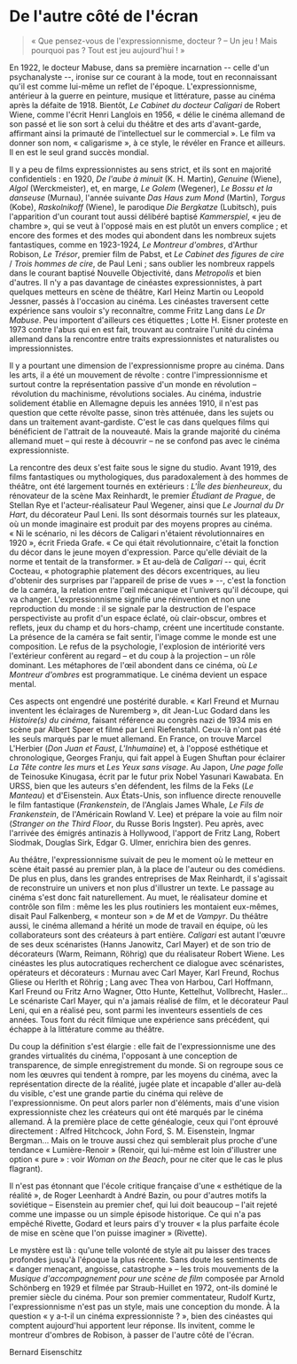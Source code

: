 # De l'autre côté de l'écran

> «&nbsp;Que pensez-vous de l'expressionnisme, docteur&nbsp;?
    –&nbsp;Un jeu&nbsp;! Mais pourquoi pas&nbsp;? Tout est jeu aujourd'hui&nbsp;!&nbsp;»

En 1922, le docteur Mabuse, dans sa première incarnation --&nbsp;celle d'un psychanalyste&nbsp;--, ironise sur ce courant à la mode, tout en reconnaissant qu'il est comme lui-même un reflet de l'époque. L'expressionnisme, antérieur à la guerre en peinture, musique et littérature, passe au cinéma après la défaite de 1918. Bientôt, *Le Cabinet du docteur Caligari* de Robert Wiene, comme l'écrit Henri Langlois en 1956, «&nbsp;délie le cinéma allemand de son passé et lie son sort à celui du théâtre et des arts d'avant-garde, affirmant ainsi la primauté de l'intellectuel sur le commercial&nbsp;». Le film va donner son nom, «&nbsp;caligarisme&nbsp;», à ce style, le révéler en France et ailleurs. Il en est le seul grand succès mondial.

Il y a peu de films expressionnistes au sens strict, et ils sont en majorité confidentiels&nbsp;: en 1920, *De l'aube à minuit* (K.&nbsp;H. Martin), *Genuine* (Wiene), *Algol* (Werckmeister), et, en marge, *Le Golem* (Wegener), *Le Bossu et la danseuse* (Murnau), l'année suivante *Das Haus zum Mond* (Martin), *Torgus* (Kobe), *Raskolnikoff* (Wiene), le parodique *Die Bergkatze* (Lubitsch), puis l'apparition d'un courant tout aussi délibéré baptisé *Kammerspiel*, «&nbsp;jeu de chambre&nbsp;», qui se veut à l'opposé mais en est plutôt un envers complice&nbsp;; et encore des formes et des modes qui abondent dans les nombreux sujets fantastiques, comme en 1923-1924, *Le Montreur d'ombres*, d'Arthur Robison, *Le Trésor*, premier film de Pabst, et *Le Cabinet des figures de cire* / *Trois hommes de cire*, de Paul Leni&nbsp;; sans oublier les nombreux rappels dans le courant baptisé Nouvelle Objectivité, dans *Metropolis* et bien d'autres. Il n'y a pas davantage de cinéastes expressionnistes, à part quelques metteurs en scène de théâtre, Karl Heinz Martin ou Leopold Jessner, passés à l'occasion au cinéma. Les cinéastes traversent cette expérience sans vouloir s'y reconnaître, comme Fritz Lang dans *Le Dr Mabuse*. Peu importent d'ailleurs ces étiquettes&nbsp;; Lotte H. Eisner proteste en 1973 contre l'abus qui en est fait, trouvant au contraire l'unité du cinéma allemand dans la rencontre entre traits expressionnistes et naturalistes ou impressionnistes.

Il y a pourtant une dimension de l'expressionnisme propre au cinéma. Dans les arts, il a été un mouvement de révolte&nbsp;: contre l'impressionnisme et surtout contre la représentation passive d'un monde en révolution –&nbsp;révolution du machinisme, révolutions sociales. Au cinéma, industrie solidement établie en Allemagne depuis les années 1910, il n'est pas question que cette révolte passe, sinon très atténuée, dans les sujets ou dans un traitement avant-gardiste. C'est le cas dans quelques films qui bénéficient de l'attrait de la nouveauté. Mais la grande majorité du cinéma allemand muet –&nbsp;qui reste à découvrir&nbsp;– ne se confond pas avec le cinéma expressionniste.

La rencontre des deux s'est faite sous le signe du studio. Avant 1919, des films fantastiques ou mythologiques, dus paradoxalement à des hommes de théâtre, ont été largement tournés en extérieurs&nbsp;: *L'Île des bienheureux*, du rénovateur de la scène Max Reinhardt, le premier *Étudiant de Prague*, de Stellan Rye et l'acteur-réalisateur Paul Wegener, ainsi que *Le Journal du Dr Hart*, du décorateur Paul Leni. Ils sont désormais tournés sur les plateaux, où un monde imaginaire est produit par des moyens propres au cinéma. «&nbsp;Ni le scénario, ni les décors de Caligari n'étaient révolutionnaires en 1920&nbsp;», écrit Frieda Grafe. «&nbsp;Ce qui était révolutionnaire, c'était la fonction du décor dans le jeune moyen d'expression. Parce qu'elle déviait de la norme et tentait de la transformer.&nbsp;» Et au-delà de *Caligari* --&nbsp;qui, écrit Cocteau, «&nbsp;photographie platement des décors excentriques, au lieu d'obtenir des surprises par l'appareil de prise de vues&nbsp;»&nbsp;--, c'est la fonction de la caméra, la relation entre l'œil mécanique et l'univers qu'il découpe, qui va changer. L'expressionnisme signifie une réinvention et non une reproduction du monde&nbsp;: il se signale par la destruction de l'espace perspectiviste au profit d'un espace éclaté, où clair-obscur, ombres et reflets, jeux du champ et du hors-champ, créent une incertitude constante. La présence de la caméra se fait sentir, l'image comme le monde est une composition. Le refus de la psychologie, l'explosion de intériorité vers l'extérieur confèrent au regard –&nbsp;et du coup à la projection&nbsp;– un rôle dominant. Les métaphores de l'œil abondent dans ce cinéma, où *Le Montreur d'ombres* est programmatique. Le cinéma devient un espace mental.

Ces aspects ont engendré une postérité durable. «&nbsp;Karl Freund et Murnau inventent les éclairages de Nuremberg&nbsp;», dit Jean-Luc Godard dans les *Histoire(s) du cinéma*, faisant référence au congrès nazi de 1934 mis en scène par Albert Speer et filmé par Leni Riefenstahl. Ceux-là n'ont pas été les seuls marqués par le muet allemand. En France, on trouve Marcel L'Herbier (*Don Juan et Faust*, *L'Inhumaine*) et, à l'opposé esthétique et chronologique, Georges Franju, qui fait appel à Eugen Shuftan pour éclairer *La Tête contre les murs* et *Les Yeux sans visage*. Au Japon, *Une page folle* de Teinosuke Kinugasa, écrit par le futur prix Nobel Yasunari Kawabata. En URSS, bien que les auteurs s'en défendent, les films de la Feks (*Le Manteau*) et d'Eisenstein. Aux États-Unis, son influence directe renouvelle le film fantastique (*Frankenstein*, de l'Anglais James Whale, *Le Fils de Frankenstein*, de l'Américain Rowland V. Lee) et prépare la voie au film noir (*Stranger on the Third Floor*, du Russe Boris Ingster). Peu après, avec l'arrivée des émigrés antinazis à Hollywood, l'apport de Fritz Lang, Robert Siodmak, Douglas Sirk, Edgar G. Ulmer, enrichira bien des genres.

Au théâtre, l'expressionnisme suivait de peu le moment où le metteur en scène était passé au premier plan, à la place de l'auteur ou des comédiens. De plus en plus, dans les grandes entreprises de Max Reinhardt, il s'agissait de reconstruire un univers et non plus d'illustrer un texte. Le passage au cinéma s'est donc fait naturellement. Au muet, le réalisateur domine et contrôle son film&nbsp;: même les les plus routiniers les montaient eux-mêmes, disait Paul Falkenberg, «&nbsp;monteur son&nbsp;» de *M* et de *Vampyr*. Du théâtre aussi, le cinéma allemand a hérité un mode de travail en équipe, où les collaborateurs sont des créateurs à part entière. *Caligari* est autant l'œuvre de ses deux scénaristes (Hanns Janowitz, Carl Mayer) et de son trio de décorateurs (Warm, Reimann, Röhrig) que du réalisateur Robert Wiene. Les cinéastes les plus autocratiques recherchent ce dialogue avec scénaristes, opérateurs et décorateurs&nbsp;: Murnau avec Carl Mayer, Karl Freund, Rochus Gliese ou Herlth et Röhrig&nbsp;; Lang avec Thea von Harbou, Carl Hoffmann, Karl Freund ou Fritz Arno Wagner, Otto Hunte, Kettelhut, Vollbrecht, Hasler... Le scénariste Carl Mayer, qui n'a jamais réalisé de film, et le décorateur Paul Leni, qui en a réalisé peu, sont parmi les inventeurs essentiels de ces années. Tous font du récit filmique une expérience sans précédent, qui échappe à la littérature comme au théâtre.

Du coup la définition s'est élargie&nbsp;: elle fait de l'expressionnisme une des grandes virtualités du cinéma, l'opposant à une conception de transparence, de simple enregistrement du monde. Si on regroupe sous ce nom les œuvres qui tendent à rompre, par les moyens du cinéma, avec la représentation directe de la réalité, jugée plate et incapable d'aller au-delà du visible, c'est une grande partie du cinéma qui relève de l'expressionnisme. On peut alors parler non d'éléments, mais d'une vision expressionniste chez les créateurs qui ont été marqués par le cinéma allemand. À la première place de cette généalogie, ceux qui l'ont éprouvé directement&nbsp;: Alfred Hitchcock, John Ford, S. M. Eisenstein, Ingmar Bergman... Mais on le trouve aussi chez qui semblerait plus proche d'une tendance «&nbsp;Lumière-Renoir&nbsp;» (Renoir, qui lui-même est loin d'illustrer une option «&nbsp;pure&nbsp;»&nbsp;: voir *Woman on the Beach*, pour ne citer que le cas le plus flagrant).

Il n'est pas étonnant que l'école critique française d'une «&nbsp;esthétique de la réalité&nbsp;», de Roger Leenhardt à André Bazin, ou pour d'autres motifs la soviétique –&nbsp;Eisenstein au premier chef, qui lui doit beaucoup&nbsp;– l'ait rejeté comme une impasse ou un simple épisode historique. Ce qui n'a pas empêché Rivette, Godard et leurs pairs d'y trouver «&nbsp;la plus parfaite école de mise en scène que l'on puisse imaginer&nbsp;» (Rivette).

Le mystère est là&nbsp;: qu'une telle volonté de style ait pu laisser des traces profondes jusqu'à l'époque la plus récente. Sans doute les sentiments de «&nbsp;danger menaçant, angoisse, catastrophe&nbsp;» –&nbsp;les trois mouvements de la *Musique d'accompagnement pour une scène de film* composée par Arnold Schönberg en 1929 et filmée par Straub-Huillet en 1972, ont-ils dominé le premier siècle du cinéma. Pour son premier commentateur, Rudolf Kurtz, l'expressionnisme n'est pas un style, mais une conception du monde. À la question «&nbsp;y a-t-il un cinéma expressionniste&nbsp;?&nbsp;», bien des cinéastes qui comptent aujourd'hui apportent leur réponse. Ils invitent, comme le montreur d'ombres de Robison, à passer de l'autre côté de l'écran.

Bernard Eisenschitz